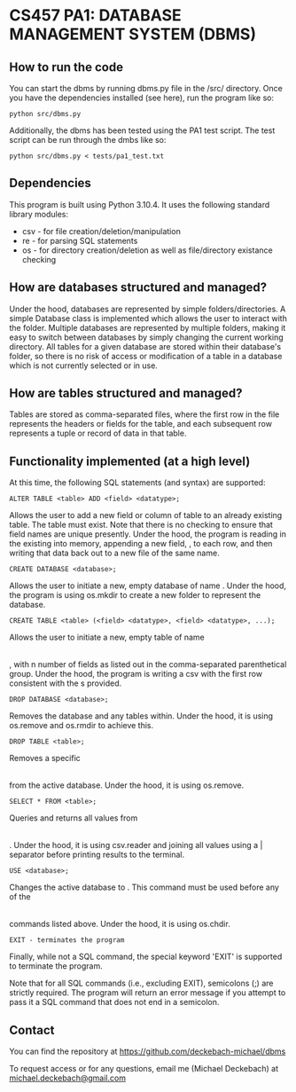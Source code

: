 # CS457 PA1: DATABASE MANAGEMENT SYSTEM (DBMS)

## How to run the code
You can start the dbms by running dbms.py file in the /src/ directory. Once you have the dependencies installed (see here), run the program like so:

    python src/dbms.py

Additionally, the dbms has been tested using the PA1 test script. The test script can be run through the dmbs like so:

    python src/dbms.py < tests/pa1_test.txt

## Dependencies
This program is built using Python 3.10.4. It uses the following standard library modules:
- csv - for file creation/deletion/manipulation
- re - for parsing SQL statements
- os - for directory creation/deletion as well as file/directory existance checking

## How are databases structured and managed? 
Under the hood, databases are represented by simple folders/directories. A simple Database class is implemented which allows the user to interact with the folder. Multiple databases are represented by multiple folders, making it easy to switch between databases by simply changing the current working directory. All tables for a given database are stored within their database's folder, so there is no risk of access or modification of a table in a database which is not currently selected or in use.

## How are tables structured and managed?
Tables are stored as comma-separated files, where the first row in the file represents the headers or fields for the table, and each subsequent row represents a tuple or record of data in that table.

## Functionality implemented (at a high level)
At this time, the following SQL statements (and syntax) are supported:

    ALTER TABLE <table> ADD <field> <datatype>; 

Allows the user to add a new field or column of table to an already existing table. The table must exist. Note that there is no checking to ensure that field names are unique presently. Under the hood, the program is reading in the existing <table> into memory, appending a new field, <field>, to each row, and then writing that data back out to a new file of the same name.

    CREATE DATABASE <database>; 
    
Allows the user to initiate a new, empty database of name <database>. Under the hood, the program is using os.mkdir to create a new folder to represent the database.

    CREATE TABLE <table> (<field> <datatype>, <field> <datatype>, ...);

Allows the user to initiate a new, empty table of name <table>, with n number of fields as listed out in the comma-separated parenthetical group. Under the hood, the program is writing a csv with the first row consistent with the <field>s provided.

    DROP DATABASE <database>;

Removes the database <database> and any tables within. Under the hood, it is using os.remove and os.rmdir to achieve this.

    DROP TABLE <table>;

Removes a specific <table> from the active database. Under the hood, it is using os.remove.

    SELECT * FROM <table>;

Queries and returns all values from <table>. Under the hood, it is using csv.reader and joining all values using a | separator before printing results to the terminal.

    USE <database>;

Changes the active database to <database>. This command must be used before any of the <table> commands listed above. Under the hood, it is using os.chdir.

    EXIT - terminates the program

Finally, while not a SQL command, the special keyword 'EXIT' is supported to terminate the program.

Note that for all SQL commands (i.e., excluding EXIT), semicolons (;) are strictly required. The program will return an error message if you attempt to pass it a SQL command that does not end in a semicolon.

## Contact
You can find the repository at https://github.com/deckebach-michael/dbms

To request access or for any questions, email me (Michael Deckebach) at michael.deckebach@gmail.com
